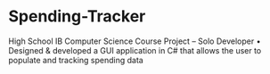 # Spending-Tracker
High School IB Computer Science Course Project – Solo Developer
• Designed & developed a GUI application in C# that allows the user to populate and tracking spending data
